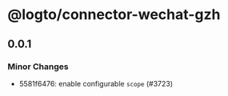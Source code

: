 # @logto/connector-wechat-gzh

## 0.0.1

### Minor Changes

- 5581f6476: enable configurable `scope` (#3723)
  